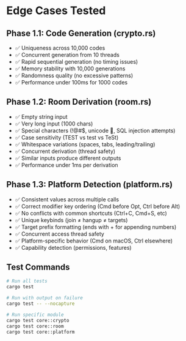 # Edge Cases Tested

## Phase 1.1: Code Generation (crypto.rs)
- ✅ Uniqueness across 10,000 codes
- ✅ Concurrent generation from 10 threads
- ✅ Rapid sequential generation (no timing issues)
- ✅ Memory stability with 10,000 generations
- ✅ Randomness quality (no excessive patterns)
- ✅ Performance under 100ms for 1000 codes

## Phase 1.2: Room Derivation (room.rs)
- ✅ Empty string input
- ✅ Very long input (1000 chars)
- ✅ Special characters (!@#$, unicode 🦀, SQL injection attempts)
- ✅ Case sensitivity (TEST vs test vs TeSt)
- ✅ Whitespace variations (spaces, tabs, leading/trailing)
- ✅ Concurrent derivation (thread safety)
- ✅ Similar inputs produce different outputs
- ✅ Performance under 1ms per derivation

## Phase 1.3: Platform Detection (platform.rs)
- ✅ Consistent values across multiple calls
- ✅ Correct modifier key ordering (Cmd before Opt, Ctrl before Alt)
- ✅ No conflicts with common shortcuts (Ctrl+C, Cmd+S, etc)
- ✅ Unique keybinds (join ≠ hangup ≠ targets)
- ✅ Target prefix formatting (ends with + for appending numbers)
- ✅ Concurrent access thread safety
- ✅ Platform-specific behavior (Cmd on macOS, Ctrl elsewhere)
- ✅ Capability detection (permissions, features)

## Test Commands
```bash
# Run all tests
cargo test

# Run with output on failure
cargo test -- --nocapture

# Run specific module
cargo test core::crypto
cargo test core::room
cargo test core::platform
```
